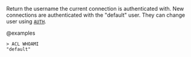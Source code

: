 Return the username the current connection is authenticated with.
New connections are authenticated with the "default" user. They
can change user using [`AUTH`](/commands/auth).

@examples

```
> ACL WHOAMI
"default"
```

